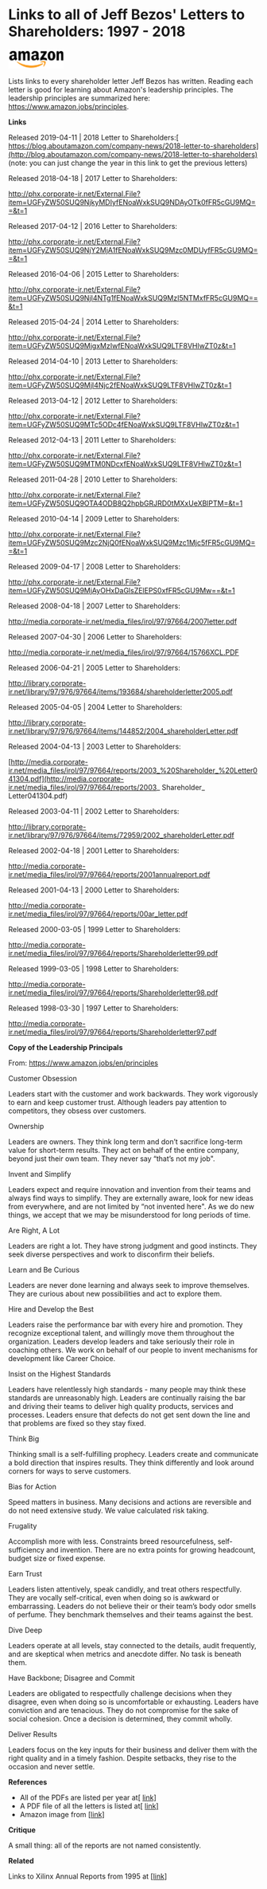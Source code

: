 # Links to all of Jeff Bezos' Letters to Shareholders: 1997 - 2018

![amazon_logo](amazon_logo.png)

Lists links to every shareholder letter Jeff Bezos has written. Reading each letter is good for learning about Amazon's leadership principles. The leadership principles are summarized here: https://www.amazon.jobs/principles.

**Links**

Released 2019-04-11  |  2018 Letter to Shareholders:[ https://blog.aboutamazon.com/company-news/2018-letter-to-shareholders](http://blog.aboutamazon.com/company-news/2018-letter-to-shareholders) (note: you can just change the year in this link to get the previous letters)

Released 2018-04-18  |  2017 Letter to Shareholders:

http://phx.corporate-ir.net/External.File?item=UGFyZW50SUQ9NjkyMDIyfENoaWxkSUQ9NDAyOTk0fFR5cGU9MQ==&t=1

Released 2017-04-12  |  2016 Letter to Shareholders:

http://phx.corporate-ir.net/External.File?item=UGFyZW50SUQ9NjY2MjA1fENoaWxkSUQ9Mzc0MDUyfFR5cGU9MQ==&t=1

Released 2016-04-06  |  2015 Letter to Shareholders:

http://phx.corporate-ir.net/External.File?item=UGFyZW50SUQ9NjI4NTg1fENoaWxkSUQ9MzI5NTMxfFR5cGU9MQ==&t=1

Released 2015-04-24  |  2014 Letter to Shareholders:

http://phx.corporate-ir.net/External.File?item=UGFyZW50SUQ9MjgxMzIwfENoaWxkSUQ9LTF8VHlwZT0z&t=1

Released 2014-04-10  |  2013 Letter to Shareholders:

http://phx.corporate-ir.net/External.File?item=UGFyZW50SUQ9MjI4Njc2fENoaWxkSUQ9LTF8VHlwZT0z&t=1

Released 2013-04-12  |  2012 Letter to Shareholders:

http://phx.corporate-ir.net/External.File?item=UGFyZW50SUQ9MTc5ODc4fENoaWxkSUQ9LTF8VHlwZT0z&t=1

Released 2012-04-13  |  2011 Letter to Shareholders:

http://phx.corporate-ir.net/External.File?item=UGFyZW50SUQ9MTM0NDcxfENoaWxkSUQ9LTF8VHlwZT0z&t=1

Released 2011-04-28  |  2010 Letter to Shareholders:

http://phx.corporate-ir.net/External.File?item=UGFyZW50SUQ9OTA4ODB8Q2hpbGRJRD0tMXxUeXBlPTM=&t=1

Released 2010-04-14  |  2009 Letter to Shareholders:

http://phx.corporate-ir.net/External.File?item=UGFyZW50SUQ9Mzc2NjQ0fENoaWxkSUQ9Mzc1Mjc5fFR5cGU9MQ==&t=1

Released 2009-04-17  |  2008 Letter to Shareholders:

http://phx.corporate-ir.net/External.File?item=UGFyZW50SUQ9MjAyOHxDaGlsZElEPS0xfFR5cGU9Mw==&t=1

Released 2008-04-18  |  2007 Letter to Shareholders:

http://media.corporate-ir.net/media_files/irol/97/97664/2007letter.pdf

Released 2007-04-30  |  2006 Letter to Shareholders:

http://media.corporate-ir.net/media_files/irol/97/97664/15766XCL.PDF

Released 2006-04-21  |  2005 Letter to Shareholders:

http://library.corporate-ir.net/library/97/976/97664/items/193684/shareholderletter2005.pdf

Released 2005-04-05  |  2004 Letter to Shareholders:

http://library.corporate-ir.net/library/97/976/97664/items/144852/2004_shareholderLetter.pdf

Released 2004-04-13  |  2003 Letter to Shareholders:

[http://media.corporate-ir.net/media_files/irol/97/97664/reports/2003_%20Shareholder_%20Letter041304.pdf](http://media.corporate-ir.net/media_files/irol/97/97664/reports/2003_ Shareholder_ Letter041304.pdf)

Released 2003-04-11  |  2002 Letter to Shareholders:

http://library.corporate-ir.net/library/97/976/97664/items/72959/2002_shareholderLetter.pdf

Released 2002-04-18  |  2001 Letter to Shareholders:

http://media.corporate-ir.net/media_files/irol/97/97664/reports/2001annualreport.pdf

Released 2001-04-13  |  2000 Letter to Shareholders:

http://media.corporate-ir.net/media_files/irol/97/97664/reports/00ar_letter.pdf

Released 2000-03-05  |  1999 Letter to Shareholders:

http://media.corporate-ir.net/media_files/irol/97/97664/reports/Shareholderletter99.pdf

Released 1999-03-05  |  1998 Letter to Shareholders:

http://media.corporate-ir.net/media_files/irol/97/97664/reports/Shareholderletter98.pdf

Released 1998-03-30  |  1997 Letter to Shareholders:

http://media.corporate-ir.net/media_files/irol/97/97664/reports/Shareholderletter97.pdf

**Copy of the Leadership Principals**

From: https://www.amazon.jobs/en/principles 

Customer Obsession

Leaders start with the customer and work backwards. They work vigorously to earn and keep customer trust. Although leaders pay attention to competitors, they obsess over customers.

Ownership

Leaders are owners. They think long term and don’t sacrifice long-term value for short-term results. They act on behalf of the entire company, beyond just their own team. They never say “that’s not my job".

Invent and Simplify

Leaders expect and require innovation and invention from their teams and always find ways to simplify. They are externally aware, look for new ideas from everywhere, and are not limited by “not invented here". As we do new things, we accept that we may be misunderstood for long periods of time.

Are Right, A Lot

Leaders are right a lot. They have strong judgment and good instincts. They seek diverse perspectives and work to disconfirm their beliefs.

Learn and Be Curious

Leaders are never done learning and always seek to improve themselves. They are curious about new possibilities and act to explore them.

Hire and Develop the Best

Leaders raise the performance bar with every hire and promotion. They recognize exceptional talent, and willingly move them throughout the organization. Leaders develop leaders and take seriously their role in coaching others. We work on behalf of our people to invent mechanisms for development like Career Choice.

Insist on the Highest Standards

Leaders have relentlessly high standards - many people may think these standards are unreasonably high. Leaders are continually raising the bar and driving their teams to deliver high quality products, services and processes. Leaders ensure that defects do not get sent down the line and that problems are fixed so they stay fixed.

Think Big

Thinking small is a self-fulfilling prophecy. Leaders create and communicate a bold direction that inspires results. They think differently and look around corners for ways to serve customers.

Bias for Action

Speed matters in business. Many decisions and actions are reversible and do not need extensive study. We value calculated risk taking.

Frugality

Accomplish more with less. Constraints breed resourcefulness, self-sufficiency and invention. There are no extra points for growing headcount, budget size or fixed expense.

Earn Trust

Leaders listen attentively, speak candidly, and treat others respectfully. They are vocally self-critical, even when doing so is awkward or embarrassing. Leaders do not believe their or their team’s body odor smells of perfume. They benchmark themselves and their teams against the best.

Dive Deep

Leaders operate at all levels, stay connected to the details, audit frequently, and are skeptical when metrics and anecdote differ. No task is beneath them.

Have Backbone; Disagree and Commit

Leaders are obligated to respectfully challenge decisions when they disagree, even when doing so is uncomfortable or exhausting. Leaders have conviction and are tenacious. They do not compromise for the sake of social cohesion. Once a decision is determined, they commit wholly.

Deliver Results

Leaders focus on the key inputs for their business and deliver them with the right quality and in a timely fashion. Despite setbacks, they rise to the occasion and never settle. 

**References**

- All of the PDFs are listed per year at[ [link\]](http://phx.corporate-ir.net/phoenix.zhtml?c=97664&p=irol-reportsannual) 
- A PDF file of all the letters is listed at[ [link\]](http://dameats.com/wordsofward/2017/04/20/all-amazon-letters-to-shareholders-combined/) 
- Amazon image from [[link\]](http://media.corporate-ir.net/media_files/IROL/97/97664/2016/images/Amazon_logo_us_mobile._V294792520_.png)

**Critique**

A small thing: all of the reports are not named consistently.

**Related**

Links to Xilinx Annual Reports from 1995 at [[link](http://www.zachpfeffer.com/single-post/Links-to-Xilinx-Annual-Reports-from-1995)]